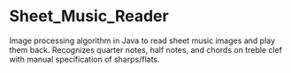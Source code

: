 # Sheet_Music_Reader
Image processing algorithm in Java to read sheet music images and play them back. Recognizes quarter notes, half notes, and chords on treble clef with manual specification of sharps/flats.

